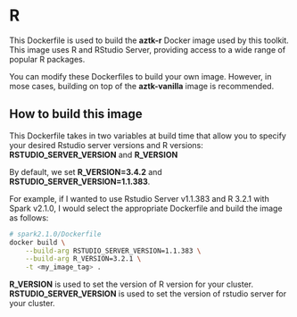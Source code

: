 # R
This Dockerfile is used to build the __aztk-r__ Docker image used by this toolkit. This image uses R and RStudio Server, providing access to a wide range of popular R packages.

You can modify these Dockerfiles to build your own image. However, in mose cases, building on top of the __aztk-vanilla__ image is recommended.

## How to build this image
This Dockerfile takes in two variables at build time that allow you to specify your desired Rstudio server versions and R versions: **RSTUDIO_SERVER_VERSION** and **R_VERSION**

By default, we set **R_VERSION=3.4.2** and **RSTUDIO_SERVER_VERSION=1.1.383**.

For example, if I wanted to use Rstudio Server v1.1.383 and R 3.2.1 with Spark v2.1.0, I would select the appropriate Dockerfile and build the image as follows:
```sh
# spark2.1.0/Dockerfile
docker build \
    --build-arg RSTUDIO_SERVER_VERSION=1.1.383 \
    --build-arg R_VERSION=3.2.1 \
    -t <my_image_tag> .
```

**R_VERSION** is used to set the version of R version for your cluster. 
**RSTUDIO_SERVER_VERSION** is used to set the version of rstudio server for your cluster. 